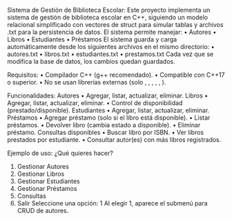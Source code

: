 Sistema de Gestión de Biblioteca Escolar:
Este proyecto implementa un sistema de gestión de biblioteca escolar en C++, siguiendo un modelo relacional simplificado con vectores de struct para simular tablas y archivos .txt para la persistencia de datos.
El sistema permite manejar:
•	Autores
•	Libros
•	Estudiantes
•	Préstamos
El sistema guarda y carga automáticamente desde los siguientes archivos en el mismo directorio:
•	autores.txt
•	libros.txt
•	estudiantes.txt
•	prestamos.txt
Cada vez que se modifica la base de datos, los cambios quedan guardados.

Requisitos:
•	Compilador C++ (g++ recomendado).
•	Compatible con C++17 o superior.
•	No se usan librerías externas (solo <iostream>, <vector>, <string>, <fstream>, <sstream>, <algorithm>).


Funcionalidades:
Autores
•	Agregar, listar, actualizar, eliminar.
Libros
•	Agregar, listar, actualizar, eliminar.
•	Control de disponibilidad (prestado/disponible).
Estudiantes
•	Agregar, listar, actualizar, eliminar.
Préstamos
•	Agregar préstamo (solo si el libro está disponible).
•	Listar préstamos.
•	Devolver libro (cambia estado a disponible).
•	Eliminar préstamo.
Consultas disponibles
•	Buscar libro por ISBN.
•	Ver libros prestados por estudiante.
•	Consultar autor(es) con más libros registrados.

Ejemplo de uso:
¿Qué quieres hacer?
1. Gestionar Autores
2. Gestionar Libros
3. Gestionar Estudiantes
4. Gestionar Préstamos
5. Consultas
6. Salir
Seleccione una opción: 1
Al elegir 1, aparece el submenú para CRUD de autores.
